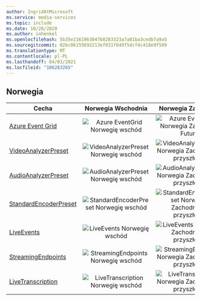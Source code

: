 ```yaml
---
author: IngridAtMicrosoft
ms.service: media-services
ms.topic: include
ms.date: 10/28/2020
ms.author: inhenkel
ms.openlocfilehash: 5b35e2161963047b8283323a7a81ba3cedb7a9a5
ms.sourcegitcommit: 02bc06155692213ef031f049f5dcf4c418e9f509
ms.translationtype: MT
ms.contentlocale: pl-PL
ms.lasthandoff: 04/03/2021
ms.locfileid: "106283265"
---
```

<!--Feature availability in region-->
## <a name="norway"></a>Norwegia

| Cecha | Norwegia Wschodnia | Norwegia Zachodnia |
| --- | :---: | :---: |
| [Azure Event Grid](../monitoring/reacting-to-media-services-events.md) |![Azure EventGrid Norwegię wschód](../media/azure-clouds-regions/planned-active.svg)  |![Azure EventGrid Norwegia Zachodnia Future](../media/azure-clouds-regions/planned-active.svg) |
| [VideoAnalyzerPreset](../analyze-video-audio-files-concept.md) |![VideoAnalyzerPreset Norwegię wschód](../media/azure-clouds-regions/planned-active.svg)  | ![VideoAnalyzerPreset Norwegia Zachodnia w przyszłości](../media/azure-clouds-regions/planned-active.svg) |
| [AudioAnalyzerPreset](../analyze-video-audio-files-concept.md) |![AudioAnalyzerPreset Norwegię wschód](../media/azure-clouds-regions/planned-active.svg)  | ![AudioAnalyzerPreset Norwegia Zachodnia w przyszłości](../media/azure-clouds-regions/planned-active.svg) |
| [StandardEncoderPreset](../encode-concept.md) |![StandardEncoderPreset Norwegię wschód](../media/azure-clouds-regions/planned-active.svg)  | ![StandardEncoderPreset Norwegia Zachodnia w przyszłości](../media/azure-clouds-regions/planned-active.svg) |
| [LiveEvents](../stream-live-streaming-concept.md) |![LiveEvents Norwegię wschód](../media/azure-clouds-regions/planned-active.svg)  | ![LiveEvents Norwegia Zachodnia w przyszłości](../media/azure-clouds-regions/planned-active.svg) |
| [StreamingEndpoints](../stream-streaming-endpoint-concept.md) |![StreamingEndpoints Norwegię wschód](../media/azure-clouds-regions/planned-active.svg) | ![StreamingEndpoints Norwegia Zachodnia w przyszłości](../media/azure-clouds-regions/planned-active.svg) |
| [LiveTranscription](../live-event-live-transcription-how-to.md) |![LiveTranscription Norwegię wschód](../media/azure-clouds-regions/planned-active.svg) |![LiveTranscription Norwegia Zachodnia w przyszłości](../media/azure-clouds-regions/planned-active.svg) |

